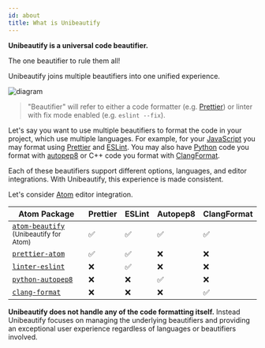 ```yaml
---
id: about
title: What is Unibeautify
---
```


**Unibeautify is a universal code beautifier.**

The one beautifier to rule them all!

Unibeautify joins multiple beautifiers into one unified experience.

![diagram](https://docs.google.com/drawings/d/1elu3OU4o37_lDiDNgovolXdY7D1VQ-_9nsDs5y1HlQY/pub?w=1314&h=732)

> "Beautifier" will refer to either a code formatter (e.g. [Prettier](https://prettier.io/)) or linter with fix mode enabled (e.g. `eslint --fix`).

Let's say you want to use multiple beautifiers to format the code in your project, which use multiple languages.
For example, for your [JavaScript](language-javascript.md) you may format using [Prettier](https://prettier.io/) and [ESLint](https://eslint.org/).
You may also have [Python](language-python.md) code you format with [autopep8](https://github.com/hhatto/autopep8) or C++ code you format with [ClangFormat](https://clang.llvm.org/docs/ClangFormat.html).

Each of these beautifiers support different options, languages, and editor integrations.
With Unibeautify, this experience is made consistent.

Let's consider [Atom](https://atom.io/) editor integration.

| Atom Package | Prettier | ESLint | Autopep8 | ClangFormat |
| --- | --- | --- | --- | --- |
| [`atom-beautify`](https://atom.io/packages/atom-beautify) <small>(Unibeautify for Atom)</small> | &#9989; | &#9989; | &#9989; | &#9989; |
| [`prettier-atom`](https://atom.io/packages/prettier-atom) | &#9989; | &#9989; | &#10060; | &#10060; |
| [`linter-eslint`](https://atom.io/packages/linter-eslint) | &#10060; | &#9989; | &#10060; | &#10060; |
| [`python-autopep8`](https://atom.io/packages/python-autopep8) | &#10060; | &#10060; | &#9989; | &#10060; |
| [`clang-format`](https://atom.io/packages/clang-format) | &#10060; | &#10060; | &#10060; | &#9989; |

**Unibeautify does not handle any of the code formatting itself.** Instead Unibeautify focuses on managing the underlying beautifiers and providing an exceptional user experience regardless of languages or beautifiers involved.
